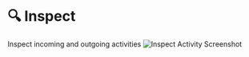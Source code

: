 # 🔍 Inspect

Inspect incoming and outgoing activities
![Inspect Activity Screenshot](https://github.com/microsoft/teams.ts/blob/main/assets/screenshots/inspect_activity.png?raw=true)
